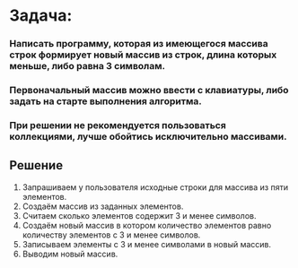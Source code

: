 # Задача:
### Написать программу, которая из имеющегося массива строк формирует новый массив из строк, длина которых меньше, либо равна 3 символам.
### Первоначальный массив можно ввести с клавиатуры, либо задать на старте выполнения алгоритма. 
### При решении не рекомендуется пользоваться коллекциями, лучше обойтись исключительно массивами.
## Решение
1. Запрашиваем у пользователя исходные строки для массива из пяти элементов.
2. Создаём массив из заданных элементов.
3. Считаем сколько элементов содержит 3 и менее символов.
4. Создаём новый массив в котором количество элементов равно количеству элементов с 3 и менее символов.
5. Записываем элементы с 3 и менее символами в новый массив.
6. Выводим новый массив.
